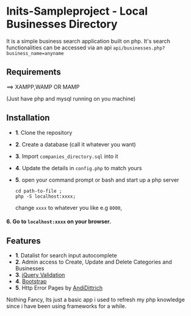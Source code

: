 # Inits-Sampleproject - Local Businesses Directory
It is a simple business search application built on php. It's search functionalities can be accessed via an api `api/businesses.php?business_name=anyname`

## Requirements

==> XAMPP,WAMP OR MAMP

(Just have php and mysql running on you machine)

## Installation

* __1__. Clone the repository

* __2__. Create a database (call it whatever you want)

* __3__. Import `companies_directory.sql` into it

* __4__. Update the details in `config.php` to match yours

* __5__. open your command prompt or bash and start up a php server

    ```
    cd path-to-file ;
    php -S localhost:xxxx;
    ```
   change `xxxx` to whatever you like e.g `8000`,
    
#### 6. Go to `localhost:xxxx` on your browser.

## Features

* __1__. Datalist for search input autocomplete
* __2__. Admin access to Create, Update and Delete Categories and Businesses
* __3__. [jQuery Validation](http://jqueryvalidation.org/)
* __4__. [Bootstrap](https://getbootstrap.com)
* __5__. Http Error Pages by [AndiDittrich](https://github.com/AndiDittrich/HttpErrorPages)

Nothing Fancy, Its just a basic app i used to refresh my php knowledge since i have been using frameworks for a while.




